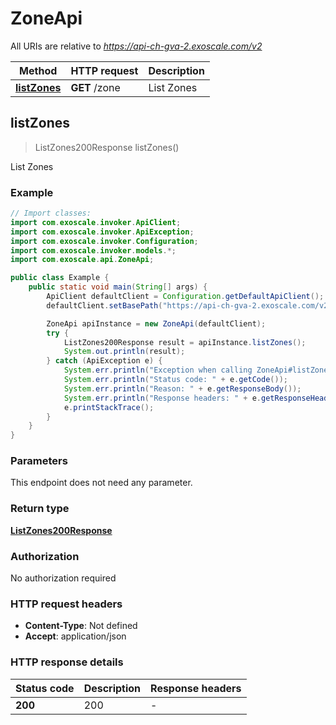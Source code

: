 # ZoneApi

All URIs are relative to *https://api-ch-gva-2.exoscale.com/v2*

| Method | HTTP request | Description |
|------------- | ------------- | -------------|
| [**listZones**](ZoneApi.md#listZones) | **GET** /zone | List Zones |



## listZones

> ListZones200Response listZones()

List Zones



### Example

```java
// Import classes:
import com.exoscale.invoker.ApiClient;
import com.exoscale.invoker.ApiException;
import com.exoscale.invoker.Configuration;
import com.exoscale.invoker.models.*;
import com.exoscale.api.ZoneApi;

public class Example {
    public static void main(String[] args) {
        ApiClient defaultClient = Configuration.getDefaultApiClient();
        defaultClient.setBasePath("https://api-ch-gva-2.exoscale.com/v2");

        ZoneApi apiInstance = new ZoneApi(defaultClient);
        try {
            ListZones200Response result = apiInstance.listZones();
            System.out.println(result);
        } catch (ApiException e) {
            System.err.println("Exception when calling ZoneApi#listZones");
            System.err.println("Status code: " + e.getCode());
            System.err.println("Reason: " + e.getResponseBody());
            System.err.println("Response headers: " + e.getResponseHeaders());
            e.printStackTrace();
        }
    }
}
```

### Parameters

This endpoint does not need any parameter.

### Return type

[**ListZones200Response**](ListZones200Response.md)

### Authorization

No authorization required

### HTTP request headers

- **Content-Type**: Not defined
- **Accept**: application/json


### HTTP response details
| Status code | Description | Response headers |
|-------------|-------------|------------------|
| **200** | 200 |  -  |

